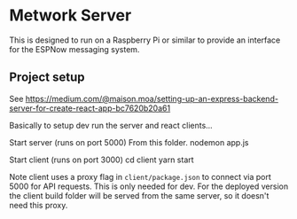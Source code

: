 # Metwork Server

This is designed to run on a Raspberry Pi or similar to provide an interface for the ESPNow messaging system.

## Project setup

See https://medium.com/@maison.moa/setting-up-an-express-backend-server-for-create-react-app-bc7620b20a61

Basically to setup dev run the server and react clients...

Start server (runs on port 5000) From this folder.
 nodemon app.js

Start client (runs on port 3000)
 cd client
 yarn start

Note client uses a proxy flag in `client/package.json` to connect via port 5000 for API requests. This is only needed for dev.
For the deployed version the client build folder will be served from the same server, so it doesn't need this proxy.